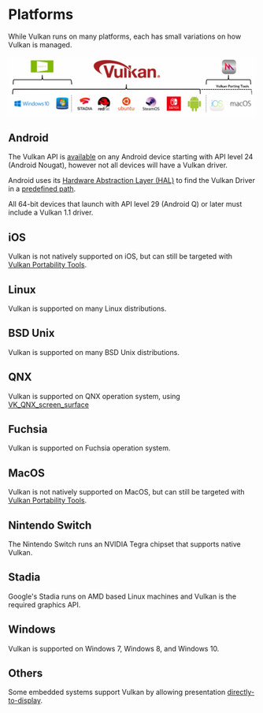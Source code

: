 # Platforms

While Vulkan runs on many platforms, each has small variations on how Vulkan is managed.

![platforms_overview.png](../images/platforms_overview.png)

## Android

The Vulkan API is [available](https://developer.android.com/ndk/guides/graphics/getting-started) on any Android device starting with API level 24 (Android Nougat), however not all devices will have a Vulkan driver.

Android uses its [Hardware Abstraction Layer (HAL)](https://source.android.com/devices/architecture/hal) to find the Vulkan Driver in a [predefined path](https://source.android.com/devices/graphics/implement-vulkan#driver_emun).

All 64-bit devices that launch with API level 29 (Android Q) or later must include a Vulkan 1.1 driver.

## iOS

Vulkan is not natively supported on iOS, but can still be targeted with [Vulkan Portability Tools](./portability_initiative.md).

## Linux

Vulkan is supported on many Linux distributions.

## BSD Unix

Vulkan is supported on many BSD Unix distributions.

## QNX

Vulkan is supported on QNX operation system, using [VK_QNX_screen_surface](https://www.khronos.org/registry/vulkan/specs/1.2-extensions/man/html/vkCreateScreenSurfaceQNX.html)

## Fuchsia

Vulkan is supported on Fuchsia operation system.

## MacOS

Vulkan is not natively supported on MacOS, but can still be targeted with [Vulkan Portability Tools](./portability_initiative.md).

## Nintendo Switch

The Nintendo Switch runs an NVIDIA Tegra chipset that supports native Vulkan.

## Stadia

Google's Stadia runs on AMD based Linux machines and Vulkan is the required graphics API.

## Windows

Vulkan is supported on Windows 7, Windows 8, and Windows 10.

## Others

Some embedded systems support Vulkan by allowing presentation [directly-to-display](https://www.khronos.org/registry/vulkan/specs/1.2-extensions/html/vkspec.html#display).
